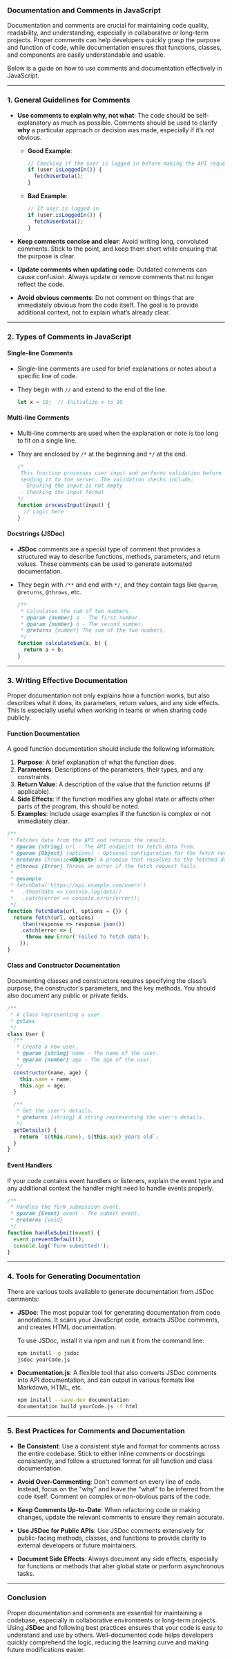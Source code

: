 ### **Documentation and Comments in JavaScript**

Documentation and comments are crucial for maintaining code quality, readability, and understanding, especially in collaborative or long-term projects. Proper comments can help developers quickly grasp the purpose and function of code, while documentation ensures that functions, classes, and components are easily understandable and usable.

Below is a guide on how to use comments and documentation effectively in JavaScript.

---

### **1. General Guidelines for Comments**

- **Use comments to explain why, not what**: The code should be self-explanatory as much as possible. Comments should be used to clarify **why** a particular approach or decision was made, especially if it’s not obvious.
  
  - **Good Example**:
    ```javascript
    // Checking if the user is logged in before making the API request
    if (user.isLoggedIn()) {
      fetchUserData();
    }
    ```

  - **Bad Example**:
    ```javascript
    // If user is logged in
    if (user.isLoggedIn()) {
      fetchUserData();
    }
    ```

- **Keep comments concise and clear**: Avoid writing long, convoluted comments. Stick to the point, and keep them short while ensuring that the purpose is clear.

- **Update comments when updating code**: Outdated comments can cause confusion. Always update or remove comments that no longer reflect the code.

- **Avoid obvious comments**: Do not comment on things that are immediately obvious from the code itself. The goal is to provide additional context, not to explain what’s already clear.

---

### **2. Types of Comments in JavaScript**

#### **Single-line Comments**

- Single-line comments are used for brief explanations or notes about a specific line of code.
- They begin with `//` and extend to the end of the line.

  ```javascript
  let x = 10;  // Initialize x to 10
  ```

#### **Multi-line Comments**

- Multi-line comments are used when the explanation or note is too long to fit on a single line.
- They are enclosed by `/*` at the beginning and `*/` at the end.

  ```javascript
  /* 
   This function processes user input and performs validation before
   sending it to the server. The validation checks include:
   - Ensuring the input is not empty
   - Checking the input format
  */
  function processInput(input) {
    // Logic here
  }
  ```

#### **Docstrings (JSDoc)**

- **JSDoc** comments are a special type of comment that provides a structured way to describe functions, methods, parameters, and return values. These comments can be used to generate automated documentation.
- They begin with `/**` and end with `*/`, and they contain tags like `@param`, `@returns`, `@throws`, etc.

  ```javascript
  /**
   * Calculates the sum of two numbers.
   * @param {number} a - The first number.
   * @param {number} b - The second number.
   * @returns {number} The sum of the two numbers.
   */
  function calculateSum(a, b) {
    return a + b;
  }
  ```

---

### **3. Writing Effective Documentation**

Proper documentation not only explains how a function works, but also describes what it does, its parameters, return values, and any side effects. This is especially useful when working in teams or when sharing code publicly.

#### **Function Documentation**

A good function documentation should include the following information:

1. **Purpose**: A brief explanation of what the function does.
2. **Parameters**: Descriptions of the parameters, their types, and any constraints.
3. **Return Value**: A description of the value that the function returns (if applicable).
4. **Side Effects**: If the function modifies any global state or affects other parts of the program, this should be noted.
5. **Examples**: Include usage examples if the function is complex or not immediately clear.

  ```javascript
  /**
   * Fetches data from the API and returns the result.
   * @param {string} url - The API endpoint to fetch data from.
   * @param {Object} [options] - Optional configuration for the fetch request.
   * @returns {Promise<Object>} A promise that resolves to the fetched data.
   * @throws {Error} Throws an error if the fetch request fails.
   * 
   * @example
   * fetchData('https://api.example.com/users')
   *   .then(data => console.log(data))
   *   .catch(error => console.error(error));
   */
  function fetchData(url, options = {}) {
    return fetch(url, options)
      .then(response => response.json())
      .catch(error => {
        throw new Error('Failed to fetch data');
      });
  }
  ```

#### **Class and Constructor Documentation**

Documenting classes and constructors requires specifying the class’s purpose, the constructor's parameters, and the key methods. You should also document any public or private fields.

```javascript
/**
 * A class representing a user.
 * @class
 */
class User {
  /**
   * Create a new user.
   * @param {string} name - The name of the user.
   * @param {number} age - The age of the user.
   */
  constructor(name, age) {
    this.name = name;
    this.age = age;
  }

  /**
   * Get the user's details.
   * @returns {string} A string representing the user's details.
   */
  getDetails() {
    return `${this.name}, ${this.age} years old`;
  }
}
```

#### **Event Handlers**

If your code contains event handlers or listeners, explain the event type and any additional context the handler might need to handle events properly.

```javascript
/**
 * Handles the form submission event.
 * @param {Event} event - The submit event.
 * @returns {void}
 */
function handleSubmit(event) {
  event.preventDefault();
  console.log('Form submitted!');
}
```

---

### **4. Tools for Generating Documentation**

There are various tools available to generate documentation from JSDoc comments:

- **JSDoc**: The most popular tool for generating documentation from code annotations. It scans your JavaScript code, extracts JSDoc comments, and creates HTML documentation.
  
  To use JSDoc, install it via npm and run it from the command line:
  
  ```bash
  npm install -g jsdoc
  jsdoc yourCode.js
  ```

- **Documentation.js**: A flexible tool that also converts JSDoc comments into API documentation, and can output in various formats like Markdown, HTML, etc.

  ```bash
  npm install --save-dev documentation
  documentation build yourCode.js -f html
  ```

---

### **5. Best Practices for Comments and Documentation**

- **Be Consistent**: Use a consistent style and format for comments across the entire codebase. Stick to either inline comments or docstrings consistently, and follow a structured format for all function and class documentation.

- **Avoid Over-Commenting**: Don't comment on every line of code. Instead, focus on the "why" and leave the "what" to be inferred from the code itself. Comment on complex or non-obvious parts of the code.

- **Keep Comments Up-to-Date**: When refactoring code or making changes, update the relevant comments to ensure they remain accurate.

- **Use JSDoc for Public APIs**: Use JSDoc comments extensively for public-facing methods, classes, and functions to provide clarity to external developers or future maintainers.

- **Document Side Effects**: Always document any side effects, especially for functions or methods that alter global state or perform asynchronous tasks.

---

### **Conclusion**

Proper documentation and comments are essential for maintaining a codebase, especially in collaborative environments or long-term projects. Using **JSDoc** and following best practices ensures that your code is easy to understand and use by others. Well-documented code helps developers quickly comprehend the logic, reducing the learning curve and making future modifications easier.
